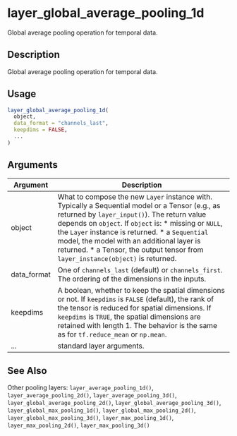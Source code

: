 # layer_global_average_pooling_1d


Global average pooling operation for temporal data.




## Description

Global average pooling operation for temporal data.





## Usage
```r
layer_global_average_pooling_1d(
  object,
  data_format = "channels_last",
  keepdims = FALSE,
  ...
)
```




## Arguments


Argument      |Description
------------- |----------------
object | What to compose the new ``Layer`` instance with. Typically a Sequential model or a Tensor (e.g., as returned by ``layer_input()``). The return value depends on ``object``. If ``object`` is:   *  missing or `NULL`, the `Layer` instance is returned.  *  a `Sequential` model, the model with an additional layer is returned.  *  a Tensor, the output tensor from `layer_instance(object)` is returned.
data_format | One of ``channels_last`` (default) or ``channels_first``. The ordering of the dimensions in the inputs.
keepdims | A boolean, whether to keep the spatial dimensions or not. If ``keepdims`` is ``FALSE`` (default), the rank of the tensor is reduced for spatial dimensions. If ``keepdims`` is ``TRUE``, the spatial dimensions are retained with length 1. The behavior is the same as for ``tf.reduce_mean`` or ``np.mean``.
... | standard layer arguments.







## See Also

Other pooling layers: 
`layer_average_pooling_1d()`,
`layer_average_pooling_2d()`,
`layer_average_pooling_3d()`,
`layer_global_average_pooling_2d()`,
`layer_global_average_pooling_3d()`,
`layer_global_max_pooling_1d()`,
`layer_global_max_pooling_2d()`,
`layer_global_max_pooling_3d()`,
`layer_max_pooling_1d()`,
`layer_max_pooling_2d()`,
`layer_max_pooling_3d()`



